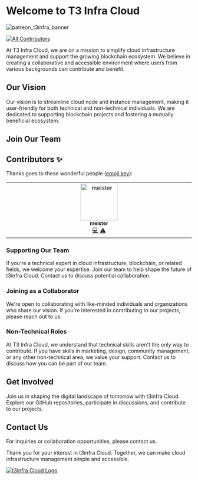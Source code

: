 # Welcome to T3 Infra Cloud

![patreon_t3infra_banner](https://github.com/t3-infra/.github/assets/78353166/315469ed-41df-490d-9128-ea66cc79652e)
<!-- ALL-CONTRIBUTORS-BADGE:START - Do not remove or modify this section -->
[![All Contributors](https://img.shields.io/badge/all_contributors-1-orange.svg?style=flat-square)](#contributors-)
<!-- ALL-CONTRIBUTORS-BADGE:END -->

At  T3 Infra Cloud, we are on a mission to simplify cloud infrastructure management and support the growing blockchain ecosystem. We believe in creating a collaborative and accessible environment where users from various backgrounds can contribute and benefit.

## Our Vision

Our vision is to streamline cloud node and instance management, making it user-friendly for both technical and non-technical individuals. We are dedicated to supporting blockchain projects and fostering a mutually beneficial ecosystem.

## Join Our Team
## Contributors ✨

Thanks goes to these wonderful people ([emoji key](https://allcontributors.org/docs/en/emoji-key)):

<!-- ALL-CONTRIBUTORS-LIST:START - Do not remove or modify this section -->
<!-- prettier-ignore-start -->
<!-- markdownlint-disable -->
<table>
  <tbody>
    <tr>
      <td align="center" valign="top" width="14.28%"><a href="https://github.com/mworks-proj"><img src="https://avatars.githubusercontent.com/u/78353166?v=4?s=100" width="100px;" alt="meister"/><br /><sub><b>meister</b></sub></a><br /><a href="https://github.com/t3-infra/.github/commits?author=mworks-proj" title="Code">💻</a> <a href="https://github.com/t3-infra/.github/commits?author=mworks-proj" title="Tests">⚠️</a></td>
    </tr>
  </tbody>
</table>

<!-- markdownlint-restore -->
<!-- prettier-ignore-end -->

<!-- ALL-CONTRIBUTORS-LIST:END -->

### Supporting Our Team

If you're a technical expert in cloud infrastructure, blockchain, or related fields, we welcome your expertise. Join our team to help shape the future of t3infra Cloud. Contact us to discuss potential collaboration.

### Joining as a Collaborator

We're open to collaborating with like-minded individuals and organizations who share our vision. If you're interested in contributing to our projects, please reach out to us.

### Non-Technical Roles

At  T3 Infra Cloud, we understand that technical skills aren't the only way to contribute. If you have skills in marketing, design, community management, or any other non-technical area, we value your support. Contact us to discuss how you can be part of our team.

## Get Involved

Join us in shaping the digital landscape of tomorrow with t3infra Cloud. Explore our GitHub repositories, participate in discussions, and contribute to our projects.

## Contact Us

For inquiries or collaboration opportunities, please contact us.

Thank you for your interest in t3infra Cloud. Together, we can make cloud infrastructure management simple and accessible.

[![t3infra Cloud Logo](logo.png)](https://t3infra.cloud)
